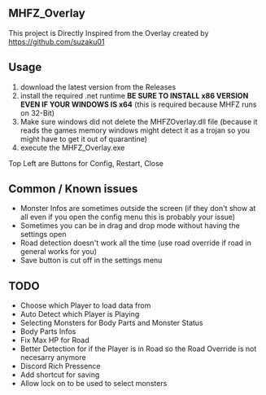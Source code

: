 ## MHFZ_Overlay

This project is Directly Inspired from the Overlay created by https://github.com/suzaku01


## Usage

1. download the latest version from the Releases
2. install the required .net runtime 
  **BE SURE TO INSTALL x86 VERSION EVEN IF YOUR WINDOWS IS x64** 
  (this is required because MHFZ runs on 32-Bit)
3. Make sure windows did not delete the MHFZOverlay.dll file (because it reads the games memory windows might detect it as a trojan so you might have to get it out of quarantine)
5. execute the MHFZ_Overlay.exe

Top Left are Buttons for Config, Restart, Close

## Common / Known issues

- Monster Infos are sometimes outside the screen (if they don't show at all even if you open the config menu this is probably your issue)
- Sometimes you can be in drag and drop mode without having the settings open
- Road detection doesn't work all the time (use road override if road in general works for you)
- Save button is cut off in the settings menu

## TODO

- Choose which Player to load data from
- Auto Detect which Player is Playing
- Selecting Monsters for Body Parts and Monster Status
- Body Parts Infos
- Fix Max HP for Road
- Better Detection for if the Player is in Road so the Road Override is not necesarry anymore
- Discord Rich Pressence
- Add shortcut for saving
- Allow lock on to be used to select monsters
